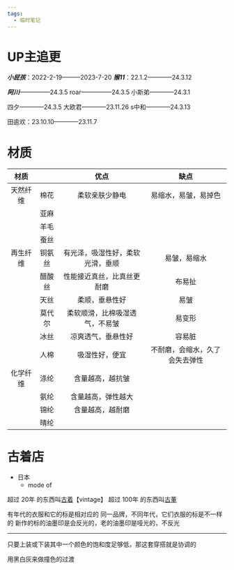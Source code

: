 ```yaml
---
tags:
  - 临时笔记
---
```

# UP主追更
***小屁孩***：2022-2-19———2023-7-20
***猴11***：22.1.2————24.3.12

***阿川***—————24.3.5
roar—————24.3.5
小斯弟————24.3.1

四夕————24.3.5
大欧君————23.11.26
s中和————24.3.13

田逾欢：23.10.10————23.11.7

# 材质
|材质|  |优点|缺点|
|:-:|:-:|:-:|:-:|
|天然纤维|棉花|柔软亲肤少静电|易缩水，易皱，易掉色|
|  |亚麻|  |   |
|  |羊毛|  |   |
|  |蚕丝|  |   |
|再生纤维|铜氨丝|有光泽，吸湿性好，柔软光滑，垂顺|易皱，易缩水|
|  |醋酸丝|性能接近真丝，比真丝更耐磨|布易扯|
|  |天丝|柔顺，垂悬性好|易皱|
|  |莫代尔|柔软顺滑，比棉吸湿透气，不易皱|易变形|
|  |冰丝 |凉爽透气，垂悬性好|容易脏 |
|  |人棉 |吸湿性好，便宜|不耐磨，会缩水，久了会失去弹性|
|化学纤维|涤纶|含量越高，越抗皱|   |
|  |氨纶|含量越高，弹性越大|   |
|  |锦纶|含量越高，越耐磨|   |
|  |晴纶 |  |   |

# 古着店
- 日本
	- mode of

超过 20年 的东西叫<u>古着</u>【vintage】
超过 100年 的东西叫<u>古董</u>

有年代的衣服和它的标是相对应的
同一品牌，不同年代，它们衣服的标是不一样的
新作的标的油墨印是会反光的，老的油墨印是哑光的，不反光

---

只要上装或下装其中一个颜色的饱和度足够低，那这套穿搭就是协调的

用黑白灰来做撞色的过渡

